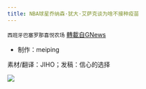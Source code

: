 ```yaml
---
title: NBA球星乔纳森·犹大·艾萨克谈为啥不接种疫苗
---
```

`西班牙巴塞罗那喜悦农场` [轉載自GNews](https://gnews.org/zh-hans/1564702/)

- 制作：meiping


素材/翻译：JIHO；发稿：信心的选择

![](https://assets.gnews.org/wp-content/uploads/2021/09/GNEWS_CH.-1-1.jpeg)
